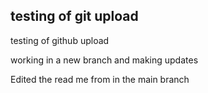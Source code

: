 ## testing of git upload

testing of github upload

working in a new branch and making updates

Edited the read me from in the main branch
